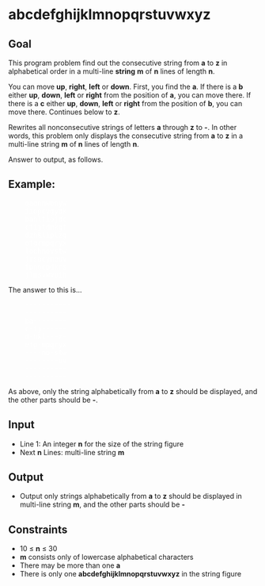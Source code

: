 # abcdefghijklmnopqrstuvwxyz

## Goal

This program problem find out the consecutive string from **a** to **z** in
alphabetical order in a multi-line **string** **m** of **n** lines of length
**n**.

You can move **up**, **right**, **left** or **down**. First, you find the **a**.
If there is a **b** either **up**, **down**, **left** or **right** from the
position of **a**, you can move there. If there is a **c** either **up**,
**down**, **left** or **right** from the position of **b**, you can move there.
Continues below to **z**.

Rewrites all nonconsecutive strings of letters **a** through **z** to **-**.
In other words, this problem only displays the consecutive string from **a** to
**z** in a multi-line string **m** of **n** lines of length **n**.

Answer to output, as follows.

## Example:

<pre style="color:#FFFFFF">
    qadnhwbnyw
    iiopcygydk
    bahlfiojdc
    cfijtdmkgf
    dzhkliplzg
    efgrmpqryx
    loehnovstw
    jrsacymeuv
    fpnocpdkrs
    jlmsvwvuih
</pre>

The answer to this is...

<pre style="color:#FFFFFF">
    -----------
    ----------
    ba--------
    c-ij------
    d-hkl---z-
    efg-mpqryx
    ----no-stw
    --------uv
    ----------
    ----------
</pre>

As above, only the string alphabetically from **a** to **z** should be
displayed, and the other parts should be **-**.

## Input

-   Line 1: An integer **n** for the size of the string figure
-   Next **n** Lines: multi-line string **m**

## Output

-   Output only strings alphabetically from **a** to **z** should be displayed
    in multi-line string **m**, and the other parts should be **-**

## Constraints

-   10 &leq; **n** &leq; 30
-   **m** consists only of lowercase alphabetical characters
-   There may be more than one **a**
-   There is only one **abcdefghijklmnopqrstuvwxyz** in the string figure
